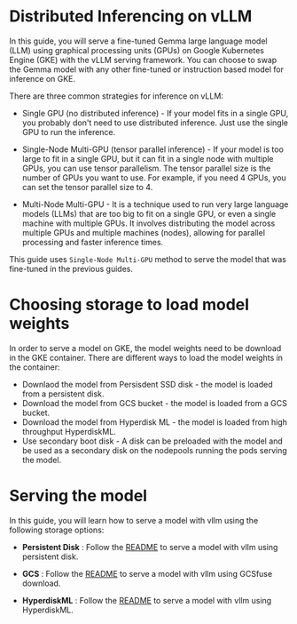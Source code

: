 # Distributed Inferencing on vLLM

In this guide, you will serve a fine-tuned Gemma large language model (LLM) using graphical processing units (GPUs) on Google Kubernetes Engine (GKE) with the vLLM serving framework. You can choose to swap the Gemma model with any other fine-tuned or instruction based model for inference on GKE.

There are three common strategies for inference on vLLM:

- Single GPU (no distributed inference) - If your model fits in a single GPU, you probably don't need to use distributed inference. Just use the single GPU to run the inference.
  
- Single-Node Multi-GPU (tensor parallel inference) - If your model is too large to fit in a single GPU, but it can fit in a single node with multiple GPUs, you can use tensor parallelism. The tensor parallel size is the number of GPUs you want to use. For example, if you need 4 GPUs, you can set the tensor parallel size to 4.

- Multi-Node Multi-GPU - It is a technique used to run very large language models (LLMs) that are too big to fit on a single GPU, or even a single machine with multiple GPUs. It involves distributing the model across multiple GPUs and multiple machines (nodes), allowing for parallel processing and faster inference times.


This guide uses `Single-Node Multi-GPU` method to serve the model that was fine-tuned in the previous guides.


# Choosing storage to load model weights

In order to serve a model on GKE, the model weights need to be download in the GKE container.
There are different ways to load the model weights in the container:

* Downlaod the model from Persisdent SSD disk - the model is loaded from a persistent disk.
* Download the model from GCS bucket - the model is loaded from a GCS bucket.
* Download the model from Hyperdisk ML  - the model is loaded from high throughput HyperdiskML.
* Use secondary boot disk - A disk can be preloaded with the model and be used as a secondary disk on the nodepools running the pods serving the model.

# Serving the model

In this guide, you will learn how to serve a model with vllm using the following storage options:

- **Persistent Disk** : Follow the [README](./persistent-disk/README.md) to serve a model with vllm using persistent disk.

- **GCS** : Follow the [README](./gcsfuse/README.md) to serve a model with vllm using GCSfuse download.

- **HyperdiskML** : Follow the [README](./hyperdiskML/README.md) to serve a model with vllm using HyperdiskML.


